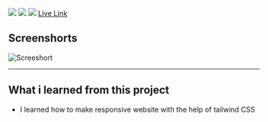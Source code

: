 ![](https://img.shields.io/badge/Rode-Clone-blue)
![](https://img.shields.io/badge/Tailwind-CSS-yellowgreen)
![](https://img.shields.io/badge/Responsive-yes-lightgrey)
[Live Link](https://rode-clone-tailwind-css-home-page.netlify.app/)
## Screenshorts
![Screeshort](Screenshots/fullscreen.png)
   * * *
   

  ## What i learned from this project

  - I learned how to make responsive website with the help of tailwind CSS 
  